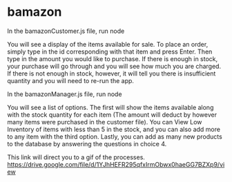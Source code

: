 # bamazon

In the bamazonCustomer.js file, run node

You will see a display of the items available for sale.
To place an order, simply type in the id corresponding with that item and press Enter.
Then type in the amount you would like to purchase.
If there is enough in stock, your purchase will go through and you will see how much you are charged. 
If there is not enough in stock, however, it will tell you there is insufficient quantity and you will need to re-run the app.

In the bamazonManager.js file, run node

You will see a list of options. The first will show the items available along with the stock quantity for each item (The amount will deduct by however many items were purchased in the customer file).
You can View Low Inventory of items with less than 5 in the stock, and you can also add more to any item with the third option.
Lastly, you can add as many new products to the database by answering the questions in choice 4.

 This link will direct you to a gif of the processes.
 https://drive.google.com/file/d/1YJhHEFR295qfxIrmObwx0haeGG7BZXp9/view